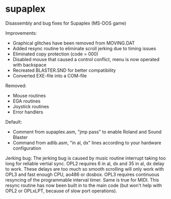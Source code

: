 # supaplex
Disassembly and bug fixes for Supaplex (MS-DOS game)

Improvements:
- Graphical glitches have been removed from MOVING.DAT
- Added resync routine to eliminate scroll jerking due to timing issues
- Eliminated copy protection (code = 000)
- Disabled mouse that caused a control conflict, menu is now operated with backspace
- Recreated BLASTER.SND for better compatibility
- Converted EXE-file into a COM-file

Removed:
- Mouse routines
- EGA routines
- Joystick routines
- Error handlers

Default:
- Comment from supaplex.asm, "jmp pass" to enable Roland and Sound Blaster
- Command from adlib.asm, "in al, dx" lines according to your hardware configuration

Jerking bug:
The jerking bug is caused by music routine interrupt taking too long for reliable vertial sync. OPL2 requires 6 in al, dx and 35 in al, dx delay to work. These delays are too much so smooth scrolling will only work with OPL3 and fast enough CPU, ao486 or dosbox. OPL3 requires continuous resyncing of the programmable interval timer. Same is true for MIDI. This resync routine has now been built in to the main code (but won't help with OPL2 or OPLxLPT, because of slow port operations).
